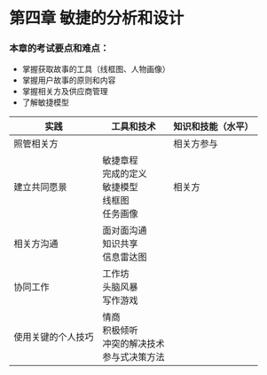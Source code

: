 # 第四章 敏捷的分析和设计

### 本章的考试要点和难点：

* 掌握获取故事的工具（线框图、人物画像）
* 掌握用户故事的原则和内容
* 掌握相关方及供应商管理
* 了解敏捷模型

| 实践               | 工具和技术                                                   | 知识和技能（水平） |
| ------------------ | ------------------------------------------------------------ | ------------------ |
| 照管相关方         |                                                              | 相关方参与         |
| 建立共同愿景       | 敏捷章程<br />完成的定义<br />敏捷模型<br />线框图<br />任务画像 | 相关方             |
| 相关方沟通         | 面对面沟通<br />知识共享<br />信息雷达图                     |                    |
| 协同工作           | 工作坊<br />头脑风暴<br />写作游戏                           |                    |
| 使用关键的个人技巧 | 情商<br />积极倾听<br />冲突的解决技术<br />参与式决策方法   |                    |


